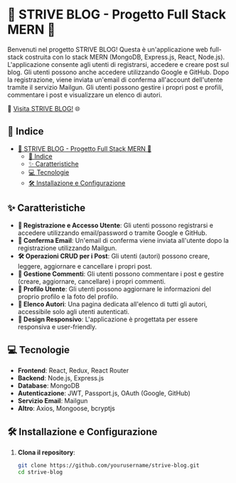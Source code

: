 # 🌟 STRIVE BLOG - Progetto Full Stack MERN 🌟

Benvenuti nel progetto STRIVE BLOG! Questa è un'applicazione web full-stack costruita con lo stack MERN (MongoDB, Express.js, React, Node.js). L'applicazione consente agli utenti di registrarsi, accedere e creare post sul blog. Gli utenti possono anche accedere utilizzando Google e GitHub. Dopo la registrazione, viene inviata un'email di conferma all'account dell'utente tramite il servizio Mailgun. Gli utenti possono gestire i propri post e profili, commentare i post e visualizzare un elenco di autori.

🔗 [Visita STRIVE BLOG!](https://strive-blog-kappa.vercel.app/) 🌐

## 📑 Indice

- [🌟 STRIVE BLOG - Progetto Full Stack MERN 🌟](#-strive-blog---progetto-full-stack-mern-)
  - [📑 Indice](#-indice)
  - [✨ Caratteristiche](#-caratteristiche)
  - [💻 Tecnologie](#-tecnologie)
  - [🛠️ Installazione e Configurazione](#️-installazione-e-configurazione)

## ✨ Caratteristiche

- **📝 Registrazione e Accesso Utente**: Gli utenti possono registrarsi e accedere utilizzando email/password o tramite Google e GitHub.
- **📧 Conferma Email**: Un'email di conferma viene inviata all'utente dopo la registrazione utilizzando Mailgun.
- **🛠️ Operazioni CRUD per i Post**: Gli utenti (autori) possono creare, leggere, aggiornare e cancellare i propri post.
- **💬 Gestione Commenti**: Gli utenti possono commentare i post e gestire (creare, aggiornare, cancellare) i propri commenti.
- **👤 Profilo Utente**: Gli utenti possono aggiornare le informazioni del proprio profilo e la foto del profilo.
- **📜 Elenco Autori**: Una pagina dedicata all'elenco di tutti gli autori, accessibile solo agli utenti autenticati.
- **📱 Design Responsivo**: L'applicazione è progettata per essere responsiva e user-friendly.

## 💻 Tecnologie

- **Frontend**: React, Redux, React Router
- **Backend**: Node.js, Express.js
- **Database**: MongoDB
- **Autenticazione**: JWT, Passport.js, OAuth (Google, GitHub)
- **Servizio Email**: Mailgun
- **Altro**: Axios, Mongoose, bcryptjs

## 🛠️ Installazione e Configurazione

1. **Clona il repository**:
   ```bash
   git clone https://github.com/yourusername/strive-blog.git
   cd strive-blog
